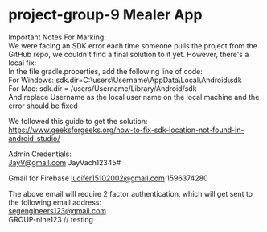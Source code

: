 # project-group-9 Mealer App

Important Notes For Marking:  
We were facing an SDK error each time someone pulls the project from the GitHub repo, we couldn't find a final solution to it yet. However, there's a local fix:  
In the file gradle.properties, add the following line of code:  
For Windows: sdk.dir=C:\\users\\Username\\AppData\\Local\\Android\\sdk  
For Mac: sdk.dir = /users/Username/Library/Android/sdk  
And replace Username as the local user name on the local machine and the error should be fixed  
  
We followed this guide to get the solution: https://www.geeksforgeeks.org/how-to-fix-sdk-location-not-found-in-android-studio/  

Admin Credentials:  
JayV@gmail.com
JayVach12345#

Gmail for Firebase
lucifer15102002@gmail.com
1596374280  

The above email will require 2 factor authentication, which will get sent to the following email address:  
segengineers123@gmail.com  
GROUP-nine123
// testing

